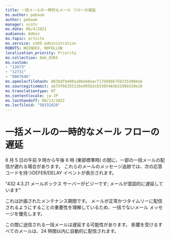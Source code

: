 ```yaml
---
title: 一括メールの一時的なメール フローの遅延
ms.author: pebaum
author: pebaum
manager: scotv
ms.date: 08/4/2021
audience: Admin
ms.topic: article
ms.service: o365-administration
ROBOTS: NOINDEX, NOFOLLOW
localization_priority: Priority
ms.collection: Adm_O365
ms.custom:
- "12673"
- "12731"
- "9007646"
ms.openlocfilehash: 883bdfb4801a9beb8eacf17dd9b675b3353084ab
ms.sourcegitcommit: ab75f66355116e995b3cb5505465b31989339e28
ms.translationtype: HT
ms.contentlocale: ja-JP
ms.lasthandoff: 08/13/2021
ms.locfileid: "58331628"
---
```

# <a name="temporary-mail-flow-delay-for-bulk-emails"></a>一括メールの一時的なメール フローの遅延

8 月 5 日の午前 9 時から午後 6 時 (東部標準時) の間に、一部の一括メールの配信が遅れる場合があります。 これらのメールのメッセージ追跡では、次の応答コードを持つDEFER/DELAY イベントが表示されます。

"432 4.3.21 メールボックス サーバーがビジーです; メールが意図的に遅延しています"

これは計画されたメンテナンス期間です。 メールが正常かつタイムリーに配信されるようにすることの重要性を理解しているため、一括でないメール メッセージを優先します。 

この間に送信される一括メールは遅延する可能性があります。 影響を受けるすべてのメールは、24 時間以内に自動的に配信されます。
